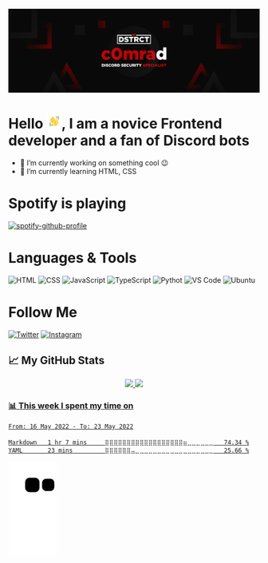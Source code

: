 ![Header](https://github.com/DOFER998/DOFER998/blob/main/assets/c0mrad.png)

 # Hello <img src="https://github.com/DOFER998/DOFER998/blob/main/assets/Wave.gif" height="30px" width="30px">, I am a novice Frontend developer and a fan of Discord bots
- 🔭  I’m currently working on something cool 😉
- 🌱  I’m currently learning HTML, CSS

# Spotify is playing

[![spotify-github-profile](https://spotify-github-profile.vercel.app/api/view?uid=00dkmaic833yovkczb2w02j6n&cover_image=true&theme=novatorem&bar_color_cover=false&bar_color=53b14f)](https://spotify-github-profile.vercel.app/api/view?uid=00dkmaic833yovkczb2w02j6n&redirect=true)

# Languages & Tools
![HTML](https://img.shields.io/badge/-HTML-0a0c10?style=flat&logo=HTML5)
![CSS](https://img.shields.io/badge/-CSS-0a0c10?style=flat&logo=css3)
![JavaScript](https://img.shields.io/badge/-JavaScript-0a0c10?style=flat&logo=javascript)
![TypeScript](https://img.shields.io/badge/-TypeScript-0a0c10?style=flat&logo=typescript)
![Pythot](https://img.shields.io/badge/-Python-0a0c10?style=flat&logo=python)
![VS Code](https://img.shields.io/badge/-VScode-0a0c10?style=flat&logo=VisualStudioCode&logoColor=2d9eea)
![Ubuntu](https://img.shields.io/badge/-Ubuntu-0a0c10?style=flat&logo=Ubuntu)

# Follow Me
[![Twitter](https://img.shields.io/twitter/follow/C0mradEth?color=0a0c10&style=flat&logo=twitter)](https://twitter.com/C0mradEth)
[![Instagram](https://img.shields.io/badge/-Instagram-0a0c10?style=flat&logo=Instagram)](https://www.instagram.com/c0mrade.eth/)

## 📈 My GitHub Stats

<div align="center">
   <a href="https://github.com/DOFER998">
   <img height="130em" src="https://github-readme-stats.vercel.app/api?username=DOFER998&show_icons=true&theme=dark&include_all_commits=true&count_private=true"/>
  <img height="130em" src="https://github-readme-stats.vercel.app/api/top-langs/?username=DOFER998&layout=compact&langs_count=7&theme=dark"/>
</div>


### 📊  This week I spent my time on

<!--START_SECTION:waka-->

```text
From: 16 May 2022 - To: 23 May 2022

Markdown   1 hr 7 mins     ⣿⣿⣿⣿⣿⣿⣿⣿⣿⣿⣿⣿⣿⣿⣿⣿⣿⣿⣶⣀⣀⣀⣀⣀⣀   74.34 %
YAML       23 mins         ⣿⣿⣿⣿⣿⣿⣤⣀⣀⣀⣀⣀⣀⣀⣀⣀⣀⣀⣀⣀⣀⣀⣀⣀⣀   25.66 %
```

<!--END_SECTION:waka-->
![Snake animation](https://github.com/DOFER998/DOFER998/blob/output/github-contribution-grid-snake.svg)

